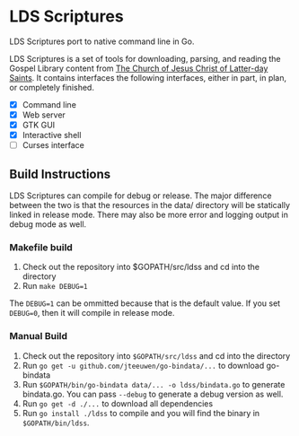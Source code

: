 # LDS Scriptures

LDS Scriptures port to native command line in Go.

LDS Scriptures is a set of tools for downloading, parsing, and reading the Gospel Library content from [The Church of Jesus Christ of Latter-day Saints](http://lds.org). It contains interfaces the following interfaces, either in part, in plan, or completely finished. 

- [x] Command line
- [x] Web server
- [x] GTK GUI
- [x] Interactive shell
- [ ] Curses interface

## Build Instructions

LDS Scriptures can compile for debug or release. The major difference between the two is that the resources in the data/ directory will be statically linked  in release mode. There may also be more error and logging output in debug mode as well.

### Makefile build

1. Check out the repository into $GOPATH/src/ldss and cd into the directory
2. Run `make DEBUG=1`

The `DEBUG=1` can be ommitted because that is the default value. If you set `DEBUG=0`, then it will compile in release mode.

### Manual Build

1. Check out the repository into `$GOPATH/src/ldss` and cd into the directory
2. Run `go get -u github.com/jteeuwen/go-bindata/...` to download go-bindata
3. Run `$GOPATH/bin/go-bindata data/... -o ldss/bindata.go` to generate bindata.go. You can pass `--debug` to generate a debug version as well.
4. Run `go get -d ./...` to download all dependencies
5. Run `go install ./ldss` to compile and you will find the binary in `$GOPATH/bin/ldss`.
